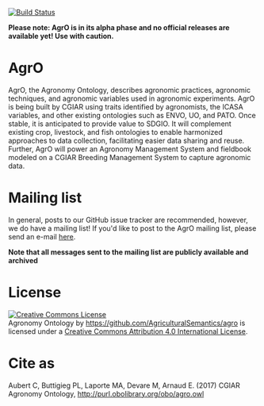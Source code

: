 [![Build Status](https://travis-ci.org/AgriculturalSemantics/agro.svg?branch=master)](https://travis-ci.org/AgriculturalSemantics/agro)

**Please note: AgrO is in its alpha phase and no official releases are available yet! Use with caution.**

# AgrO
AgrO, the Agronomy Ontology, describes agronomic practices, agronomic techniques, and agronomic variables used in agronomic experiments. AgrO is being built by CGIAR using traits identified by agronomists, the ICASA variables, and other existing ontologies such as ENVO, UO, and PATO. Once stable, it is anticipated to provide value to SDGIO. It will complement existing crop, livestock, and fish ontologies to enable harmonized approaches to data collection, facilitating easier data sharing and reuse. Further, AgrO will power an Agronomy Management System and fieldbook modeled on a CGIAR Breeding Management System to capture agronomic data. 


# Mailing list

In general, posts to our GitHub issue tracker are recommended, however, we do have a mailing list!
If you'd like to post to the AgrO  mailing list, please send an e-mail [here](mailto:agronomyOntology@googlegroups.com).


**Note that all messages sent to the mailing list are publicly available and archived**

# License
<a rel="license" href="http://creativecommons.org/licenses/by/4.0/"><img alt="Creative Commons License" style="border-width:0" src="https://i.creativecommons.org/l/by/4.0/88x31.png" /></a><br /><span xmlns:dct="http://purl.org/dc/terms/" property="dct:title">Agronomy Ontology</span> by <span xmlns:cc="http://creativecommons.org/ns#" property="cc:attributionName">https://github.com/AgriculturalSemantics/agro</span> is licensed under a <a rel="license" href="http://creativecommons.org/licenses/by/4.0/">Creative Commons Attribution 4.0 International License</a>.

# Cite as
Aubert C, Buttigieg PL, Laporte MA, Devare M, Arnaud E. (2017) CGIAR Agronomy Ontology, http://purl.obolibrary.org/obo/agro.owl
